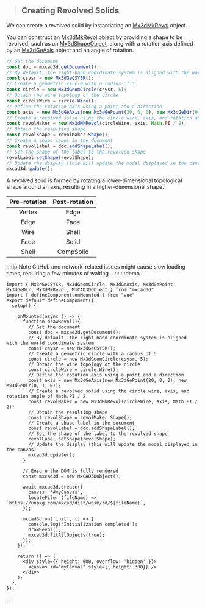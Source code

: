 > ## Creating Revolved Solids

We can create a revolved solid by instantiating an [Mx3dMkRevol]() object.

You can construct an [Mx3dMkRevol]() object by providing a shape to be revolved, such as an [Mx3dShapeObject](), along with a rotation axis defined by an [Mx3dGeAxis]() object and an angle of rotation.

```typescript
// Get the document
const doc = mxcad3d.getDocument();
// By default, the right-hand coordinate system is aligned with the world coordinate system
const csysr = new Mx3dGeCSYSR();
// Create a geometric circle with a radius of 5
const circle = new Mx3dGeomCircle(csysr, 5);
// Obtain the wire topology of the circle
const circleWire = circle.Wire();
// Define the rotation axis using a point and a direction
const axis = new Mx3dGeAxis(new Mx3dGePoint(20, 0, 0), new Mx3dGeDir(0, 1, 0));
// Create a revolved solid using the circle wire, axis, and rotation angle of Math.PI / 2
const revolMaker = new Mx3dMkRevol(circleWire, axis, Math.PI / 2);
// Obtain the resulting shape
const revolShape = revolMaker.Shape();
// Create a shape label in the document
const revolLabel = doc.addShapeLabel();
// Set the shape of the label to the revolved shape
revolLabel.setShape(revolShape);
// Update the display (this will update the model displayed in the canvas)
mxcad3d.update();
```

A revolved solid is formed by rotating a lower-dimensional topological shape around an axis, resulting in a higher-dimensional shape.

| Pre-rotation | Post-rotation |
| :----------: | :-----------: |
|   Vertex     |     Edge      |
|    Edge      |     Face      |
|    Wire      |    Shell      |
|    Face      |    Solid      |
|    Shell     |  CompSolid    |

:::tip Note
GitHub and network-related issues might cause slow loading times, requiring a few minutes of waiting...
:::
:::demo

```tsx
import { Mx3dGeCSYSR, Mx3dGeomCircle, Mx3dGeAxis, Mx3dGePoint, Mx3dGeDir, Mx3dMkRevol, MxCAD3DObject } from "mxcad3d"
import { defineComponent,onMounted } from "vue"
export default defineComponent({
  setup() {

    onMounted(async () => {
      function drawRevol(){
        // Get the document
        const doc = mxcad3d.getDocument();
        // By default, the right-hand coordinate system is aligned with the world coordinate system
        const csysr = new Mx3dGeCSYSR();
        // Create a geometric circle with a radius of 5
        const circle = new Mx3dGeomCircle(csysr, 5);
        // Obtain the wire topology of the circle
        const circleWire = circle.Wire();
        // Define the rotation axis using a point and a direction
        const axis = new Mx3dGeAxis(new Mx3dGePoint(20, 0, 0), new Mx3dGeDir(0, 1, 0));
        // Create a revolved solid using the circle wire, axis, and rotation angle of Math.PI / 2
        const revolMaker = new Mx3dMkRevol(circleWire, axis, Math.PI / 2);
        // Obtain the resulting shape
        const revolShape = revolMaker.Shape();
        // Create a shape label in the document
        const revolLabel = doc.addShapeLabel();
        // Set the shape of the label to the revolved shape
        revolLabel.setShape(revolShape);
        // Update the display (this will update the model displayed in the canvas)
        mxcad3d.update();
      }

      // Ensure the DOM is fully rendered
      const mxcad3d = new MxCAD3DObject();

      await mxcad3d.create({
        canvas: '#myCanvas',
        locateFile: (fileName) => `https://unpkg.com/mxcad/dist/wasm/3d/${fileName}`,
      });

      mxcad3d.on('init', () => {
        console.log('Initialization completed');
        drawRevol();
        mxcad3d.fitAllObjects(true);
      });
    });

    return () => (
      <div style={{ height: 600, overflow: 'hidden' }}>
        <canvas id="myCanvas" style={{ height: 300}} />
      </div>
    );
  },
});
```
:::